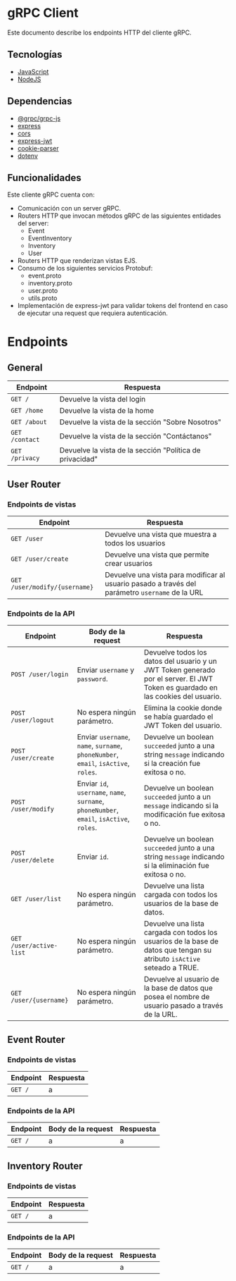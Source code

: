 # gRPC Client

Este documento describe los endpoints HTTP del cliente gRPC.

## Tecnologías
- [JavaScript](https://developer.mozilla.org/en-US/docs/Web/JavaScript)
- [NodeJS](https://nodejs.org/es)

## Dependencias
- [@grpc/grpc-js](https://www.npmjs.com/package/@grpc/grpc-js)
- [express](https://www.npmjs.com/package/express)
- [cors](https://www.npmjs.com/package/cors)
- [express-jwt](https://www.npmjs.com/package/express-jwt)
- [cookie-parser](https://www.npmjs.com/package/cookie-parser)
- [dotenv](https://www.npmjs.com/package/dotenv)

## Funcionalidades

Este cliente gRPC cuenta con:
- Comunicación con un server gRPC.
- Routers HTTP que invocan métodos gRPC de las siguientes entidades del server:
  - Event
  - EventInventory
  - Inventory
  - User
- Routers HTTP que renderizan vistas EJS.
- Consumo de los siguientes servicios Protobuf:
  - event.proto
  - inventory.proto
  - user.proto
  - utils.proto
- Implementación de express-jwt para validar tokens del frontend en caso de ejecutar una request que requiera autenticación.

# Endpoints

## General

| Endpoint | Respuesta |
|----------|--------------|
| `GET /` | Devuelve la vista del login |
| `GET /home` | Devuelve la vista de la home |
| `GET /about` | Devuelve la vista de la sección "Sobre Nosotros" |
| `GET /contact` | Devuelve la vista de la sección "Contáctanos" |
| `GET /privacy` | Devuelve la vista de la sección "Política de privacidad" |


## User Router

### Endpoints de vistas

| Endpoint | Respuesta |
|----------|--------------|
| `GET /user` | Devuelve una vista que muestra a todos los usuarios |
| `GET /user/create` | Devuelve una vista que permite crear usuarios |
| `GET /user/modify/{username}` | Devuelve una vista para modificar al usuario pasado a través del parámetro `username` de la URL |

### Endpoints de la API

| Endpoint | Body de la request | Respuesta |
|----------|--------------|--------------|
| `POST /user/login` | Enviar `username` y `password`. | Devuelve todos los datos del usuario y un JWT Token generado por el server. El JWT Token es guardado en las cookies del usuario. |
| `POST /user/logout` | No espera ningún parámetro. | Elimina la cookie donde se había guardado el JWT Token del usuario. |
| `POST /user/create` | Enviar `username`, `name`, `surname`, `phoneNumber`, `email`, `isActive`, `roles`. | Devuelve un boolean `succeeded` junto a una string `message` indicando si la creación fue exitosa o no. |
| `POST /user/modify` | Enviar `id`, `username`, `name`, `surname`, `phoneNumber`, `email`, `isActive`, `roles`. | Devuelve un boolean `succeeded` junto a un `message` indicando si la modificación fue exitosa o no. |
| `POST /user/delete` | Enviar `id`. | Devuelve un boolean `succeeded` junto a una string `message` indicando si la eliminación fue exitosa o no. |
| `GET /user/list` | No espera ningún parámetro. | Devuelve una lista cargada con todos los usuarios de la base de datos. |
| `GET /user/active-list` | No espera ningún parámetro. | Devuelve una lista cargada con todos los usuarios de la base de datos que tengan su atributo `isActive` seteado a TRUE. |
| `GET /user/{username}` | No espera ningún parámetro. | Devuelve al usuario de la base de datos que posea el nombre de usuario pasado a través de la URL. |

## Event Router

### Endpoints de vistas

| Endpoint | Respuesta |
|----------|--------------|
| `GET /` | a |

### Endpoints de la API

| Endpoint | Body de la request | Respuesta |
|----------|--------------|--------------|
| `GET /` | a | a | 

## Inventory Router

### Endpoints de vistas

| Endpoint | Respuesta |
|----------|--------------|
| `GET /` | a |

### Endpoints de la API

| Endpoint | Body de la request | Respuesta |
|----------|--------------|--------------|
| `GET /` | a | a | 

